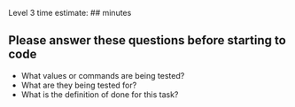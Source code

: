 Level 3 time estimate: ## minutes

## Please answer these questions before starting to code

- What values or commands are being tested?
- What are they being tested for?
- What is the definition of done for this task?
